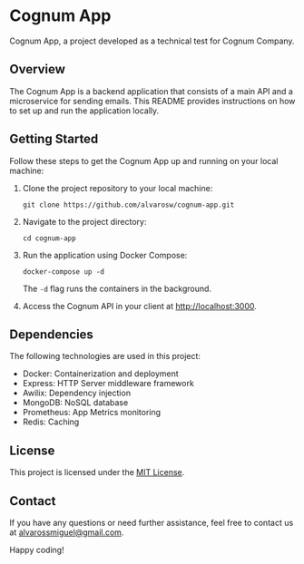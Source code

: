 # Cognum App

Cognum App, a project developed as a technical test for Cognum Company.

## Overview

The Cognum App is a backend application that consists of a main API and a microservice for sending emails. This README provides instructions on how to set up and run the application locally.

## Getting Started

Follow these steps to get the Cognum App up and running on your local machine:

1. Clone the project repository to your local machine:

   ```shell
   git clone https://github.com/alvarosw/cognum-app.git
   ```

2. Navigate to the project directory:

   ```shell
   cd cognum-app
   ```

3. Run the application using Docker Compose:

   ```shell
   docker-compose up -d
   ```

   The `-d` flag runs the containers in the background.

4. Access the Cognum API in your client at [http://localhost:3000](http://localhost:3000).

## Dependencies

The following technologies are used in this project:

- Docker: Containerization and deployment
- Express: HTTP Server middleware framework
- Awilix: Dependency injection
- MongoDB: NoSQL database
- Prometheus: App Metrics monitoring
- Redis: Caching

## License

This project is licensed under the [MIT License](LICENSE).

## Contact

If you have any questions or need further assistance, feel free to contact us at [alvarossmiguel@gmail.com](mailto:alvarossmiguel@gmail.com).

Happy coding!
